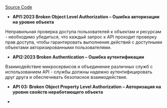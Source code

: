 [Source Code](https://github.com/OWASP/API-Security)

+ **API1:2023 Broken Object Level Authorization –  Ошибка авторизации на уровне объекта**
  
Неправильная проверка доступа пользователей к объектам и ресурсам - необходимо убедиться, что каждый запрос к API проходит проверку прав доступа, чтобы гарантировать выполнение действий с доступными объектами авторизированными пользователями. 

+ **API2:2023 Broken Authentication – Ошибка аутентификации**

Взаимодействие микросервисов и объединение различных служб с использованием API - службы должны надежно аутентифицировать друг друга и обеспечивать безопасное взаимодействие.

+ **API 03: Broken Object Property Level Authorization – Авторизация на уровне свойств неработающего объекта**

+ 
